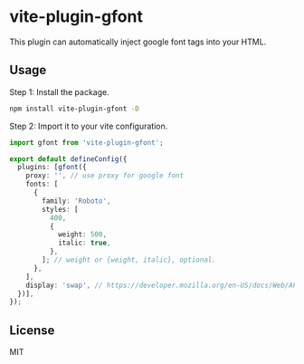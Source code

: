 # vite-plugin-gfont

This plugin can automatically inject google font tags into your HTML.

## Usage

Step 1: Install the package.

```bash
npm install vite-plugin-gfont -D
```

Step 2: Import it to your vite configuration.

```ts
import gfont from 'vite-plugin-gfont';

export default defineConfig({
  plugins: [gfont({
    proxy: '', // use proxy for google font
    fonts: [
      {
        family: 'Roboto',
        styles: [
          400,
          {
            weight: 500,
            italic: true,
          },
        ]; // weight or {weight, italic}, optional.
      },
    ],
    display: 'swap', // https://developer.mozilla.org/en-US/docs/Web/API/FontFace/display
  })],
});
```

## License

MIT
